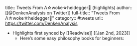 title:: Tweets From Λ☆woke☆heidegger🥵 (highlights)
author:: [[@DenkenAnalysis on Twitter]]
full-title:: "Tweets From Λ☆woke☆heidegger🥵"
category:: #tweets
url:: https://twitter.com/DenkenAnalysis

- Highlights first synced by [[Readwise]] [[Jan 2nd, 2023]]
	- Here’s some easy philosophy books for beginners: